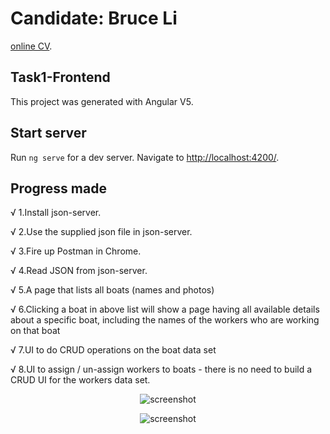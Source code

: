 # Candidate: Bruce Li
[online CV](http://www.brucelihunting4ajob.info/).

## Task1-Frontend

This project was generated with Angular V5.

## Start server

Run `ng serve` for a dev server. Navigate to [http://localhost:4200/](http://localhost:4200). 

## Progress made
<p>√ 1.Install json-server.</p>
<p>√ 2.Use the supplied json file in json-server.</p>
<p>√ 3.Fire up Postman in Chrome.</p>
<p>√ 4.Read JSON from json-server.</p>
<p>√ 5.A page that lists all boats (names and photos)</p>
<p>√ 6.Clicking a boat in above list will show a page having all available details about a specific boat, including the names of the workers who are working on that boat</p>
<p>√ 7.UI to do CRUD operations on the boat data set</p>
<p>√ 8.UI to assign / un-assign workers to boats - there is no need to build a CRUD UI for the workers data set.</p>
<p align="center">
  <img alt="screenshot" src="http://www.brucelihunting4ajob.info/img/tmp/task1_jsonServer">
</p>
<p align="center">
  <img alt="screenshot" src="http://www.brucelihunting4ajob.info/img/tmp/task1.png">
</p>